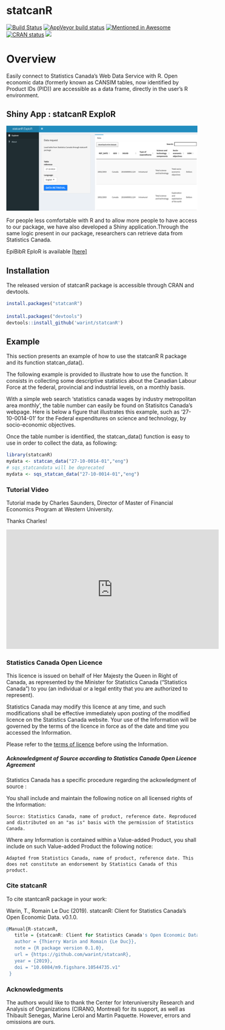 
<!-- README.md is generated from README.Rmd. Please edit that file -->

# statcanR

<!-- badges: start -->

[![Build
Status](https://travis-ci.com/warint/statcanR.svg?branch=master)](https://travis-ci.com/warint/statcanR)
[![AppVeyor build
status](https://ci.appveyor.com/api/projects/status/github/warint/statcanR?branch=master&svg=true)](https://ci.appveyor.com/project/warint/statcanR)
[![Mentioned in
Awesome](https://awesome.re/mentioned-badge.svg)](https://github.com/SNStatComp/awesome-official-statistics-software)
[![CRAN
status](https://www.r-pkg.org/badges/version/statcanR)](https://CRAN.R-project.org/package=statcanR)
[![](https://cranlogs.r-pkg.org/badges/grand-total/statcanR?color=blue)](https://cran.r-project.org/package=statcanR)
<!-- badges: end -->

# Overview

Easily connect to Statistics Canada’s Web Data Service with R. Open
economic data (formerly known as CANSIM tables, now identified by
Product IDs (PID)) are accessible as a data frame, directly in the
user’s R environment.

## Shiny App : statcanR ExploR

<img src="man/figures/shiny.png" />

For people less comfortable with R and to allow more people to have
access to our package, we have also developed a Shiny
application.Through the same logic present in our package, researchers
can retrieve data from Statistics Canada.

EpiBibR EploR is available [\[here\]](https://warin.ca/shiny/statcanr/)

## Installation

The released version of statcanR package is accessible through CRAN and
devtools.

``` r
install.packages("statcanR")

install.packages("devtools")
devtools::install_github('warint/statcanR')
```

## Example

This section presents an example of how to use the statcanR R package
and its function statcan\_data().

The following example is provided to illustrate how to use the function.
It consists in collecting some descriptive statistics about the Canadian
Labour Force at the federal, provincial and industrial levels, on a
monthly basis.

With a simple web search ‘statistics canada wages by industry
metropolitan area monthly’, the table number can easily be found on
Statisitcs Canada’s webpage. Here is below a figure that illustrates
this example, such as ‘27-10-0014-01’ for the Federal expenditures on
science and technology, by socio-economic objectives.

Once the table number is identified, the statcan\_data() function is
easy to use in order to collect the data, as following:

``` r
library(statcanR)
mydata <- statcan_data("27-10-0014-01","eng")
# sqs_statcandata will be deprecated 
mydata <- sqs_statcan_data("27-10-0014-01","eng")
```

### Tutorial Video

Tutorial made by Charles Saunders, Director of Master of Financial
Economics Program at Western University.

Thanks Charles!

<iframe width="560" height="315" src="https://www.youtube.com/embed/z9TDUlgT5lc" title="YouTube video player" frameborder="0" allow="accelerometer; autoplay; clipboard-write; encrypted-media; gyroscope; picture-in-picture" allowfullscreen>
</iframe>

### Statistics Canada Open Licence

This licence is issued on behalf of Her Majesty the Queen in Right of
Canada, as represented by the Minister for Statistics Canada
(“Statistics Canada”) to you (an individual or a legal entity that you
are authorized to represent).

Statistics Canada may modify this licence at any time, and such
modifications shall be effective immediately upon posting of the
modified licence on the Statistics Canada website. Your use of the
Information will be governed by the terms of the licence in force as of
the date and time you accessed the Information.

Please refer to the [terms of
licence](https://www.statcan.gc.ca/eng/reference/licence) before using
the Information.

##### Acknowledgment of Source according to Statistics Canada Open Licence Agreement

Statistics Canada has a specific procedure regarding the ackowledgment
of source :

You shall include and maintain the following notice on all licensed
rights of the Information:

    Source: Statistics Canada, name of product, reference date. Reproduced and distributed on an "as is" basis with the permission of Statistics Canada.

Where any Information is contained within a Value-added Product, you
shall include on such Value-added Product the following notice:

    Adapted from Statistics Canada, name of product, reference date. This does not constitute an endorsement by Statistics Canada of this product.

### Cite statcanR

To cite stantcanR package in your work:

Warin, T., Romain Le Duc (2019). statcanR: Client for Statistics
Canada’s Open Economic Data. v0.1.0.

``` r
@Manual{R-statcanR,
   title = {statcanR: Client for Statistics Canada's Open Economic Data},
   author = {Thierry Warin and Romain {Le Duc}},
   note = {R package version 0.1.0},
   url = {https://github.com/warint/statcanR},
   year = {2019},
   doi = "10.6084/m9.figshare.10544735.v1"
 }
```

### Acknowledgments

The authors would like to thank the Center for Interuniversity Research
and Analysis of Organizations (CIRANO, Montreal) for its support, as
well as Thibault Senegas, Marine Leroi and Martin Paquette. However,
errors and omissions are ours.
